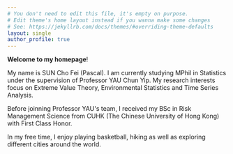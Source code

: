 ```yaml
---
# You don't need to edit this file, it's empty on purpose.
# Edit theme's home layout instead if you wanna make some changes
# See: https://jekyllrb.com/docs/themes/#overriding-theme-defaults
layout: single
author_profile: true
---
```

**Welcome to my homepage**! 
<p style="font-size: 14px;">
My name is SUN Cho Fei (Pascal). I am currently studying MPhil in Statistics under the supervision of Professor YAU Chun Yip. My research interests focus on Extreme Value Theory, Environmental Statistics and Time Series Analysis.

Before joinning Professor YAU's team, I received my BSc in Risk Management Science from CUHK (The Chinese University of Hong Kong) with First Class Honor.

In my free time, I enjoy playing basketball, hiking as well as exploring different cities around the world. 
